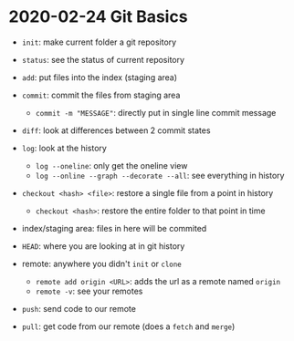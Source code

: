 # 2020-02-24 Git Basics

- `init`: make current folder a git repository
- `status`: see the status of current repository
- `add`: put files into the index (staging area)
- `commit`: commit the files from staging area
  - `commit -m "MESSAGE"`: directly put in single line commit message
- `diff`: look at differences between 2 commit states
- `log`: look at the history
  - `log --oneline`: only get the oneline view
  - `log --online --graph --decorate --all`: see everything in history
- `checkout <hash> <file>`: restore a single file from a point in history
  - `checkout <hash>`: restore the entire folder to that point in time

- index/staging area: files in here will be commited
- `HEAD`: where you are looking at in git history

- remote: anywhere you didn't `init` or `clone`
  - `remote add origin <URL>`: adds the url as a remote named `origin`
  - `remote -v`: see your remotes
- `push`: send code to our remote
- `pull`: get code from our remote (does a `fetch` and `merge`)
